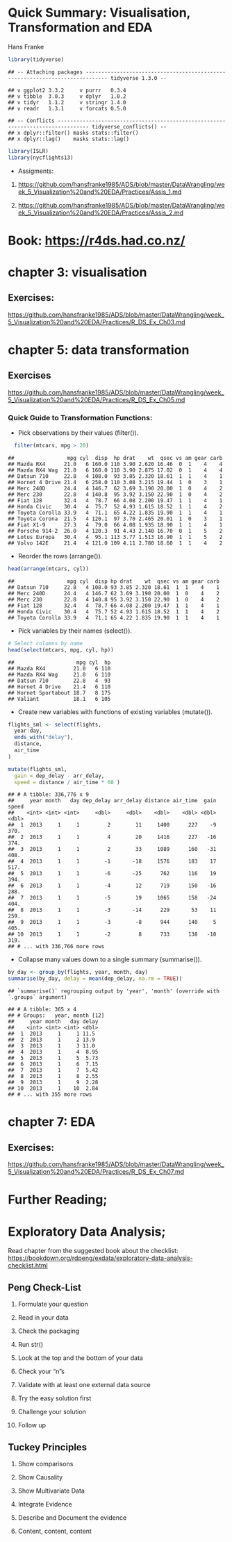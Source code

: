 Quick Summary: Visualisation, Transformation and EDA
================
Hans Franke

``` r
library(tidyverse)
```

    ## -- Attaching packages ----------------------------------------------------------------------------- tidyverse 1.3.0 --

    ## v ggplot2 3.3.2     v purrr   0.3.4
    ## v tibble  3.0.3     v dplyr   1.0.2
    ## v tidyr   1.1.2     v stringr 1.4.0
    ## v readr   1.3.1     v forcats 0.5.0

    ## -- Conflicts -------------------------------------------------------------------------------- tidyverse_conflicts() --
    ## x dplyr::filter() masks stats::filter()
    ## x dplyr::lag()    masks stats::lag()

``` r
library(ISLR)
library(nycflights13)
```

  - Assigments:

<!-- end list -->

1.  <https://github.com/hansfranke1985/ADS/blob/master/DataWrangling/week_5_Visualization%20and%20EDA/Practices/Assis_1.md>

2.  <https://github.com/hansfranke1985/ADS/blob/master/DataWrangling/week_5_Visualization%20and%20EDA/Practices/Assis_2.md>

# Book: <https://r4ds.had.co.nz/>

# chapter 3: visualisation

## Exercises:

<https://github.com/hansfranke1985/ADS/blob/master/DataWrangling/week_5_Visualization%20and%20EDA/Practices/R_DS_Ex_Ch03.md>

# chapter 5: data transformation

## Exercises

<https://github.com/hansfranke1985/ADS/blob/master/DataWrangling/week_5_Visualization%20and%20EDA/Practices/R_DS_Ex_Ch05.md>

### Quick Guide to Transformation Functions:

  - Pick observations by their values (filter()).

<!-- end list -->

``` r
  filter(mtcars, mpg > 20)
```

    ##                 mpg cyl  disp  hp drat    wt  qsec vs am gear carb
    ## Mazda RX4      21.0   6 160.0 110 3.90 2.620 16.46  0  1    4    4
    ## Mazda RX4 Wag  21.0   6 160.0 110 3.90 2.875 17.02  0  1    4    4
    ## Datsun 710     22.8   4 108.0  93 3.85 2.320 18.61  1  1    4    1
    ## Hornet 4 Drive 21.4   6 258.0 110 3.08 3.215 19.44  1  0    3    1
    ## Merc 240D      24.4   4 146.7  62 3.69 3.190 20.00  1  0    4    2
    ## Merc 230       22.8   4 140.8  95 3.92 3.150 22.90  1  0    4    2
    ## Fiat 128       32.4   4  78.7  66 4.08 2.200 19.47  1  1    4    1
    ## Honda Civic    30.4   4  75.7  52 4.93 1.615 18.52  1  1    4    2
    ## Toyota Corolla 33.9   4  71.1  65 4.22 1.835 19.90  1  1    4    1
    ## Toyota Corona  21.5   4 120.1  97 3.70 2.465 20.01  1  0    3    1
    ## Fiat X1-9      27.3   4  79.0  66 4.08 1.935 18.90  1  1    4    1
    ## Porsche 914-2  26.0   4 120.3  91 4.43 2.140 16.70  0  1    5    2
    ## Lotus Europa   30.4   4  95.1 113 3.77 1.513 16.90  1  1    5    2
    ## Volvo 142E     21.4   4 121.0 109 4.11 2.780 18.60  1  1    4    2

  - Reorder the rows (arrange()).

<!-- end list -->

``` r
head(arrange(mtcars, cyl))
```

    ##                 mpg cyl  disp hp drat    wt  qsec vs am gear carb
    ## Datsun 710     22.8   4 108.0 93 3.85 2.320 18.61  1  1    4    1
    ## Merc 240D      24.4   4 146.7 62 3.69 3.190 20.00  1  0    4    2
    ## Merc 230       22.8   4 140.8 95 3.92 3.150 22.90  1  0    4    2
    ## Fiat 128       32.4   4  78.7 66 4.08 2.200 19.47  1  1    4    1
    ## Honda Civic    30.4   4  75.7 52 4.93 1.615 18.52  1  1    4    2
    ## Toyota Corolla 33.9   4  71.1 65 4.22 1.835 19.90  1  1    4    1

  - Pick variables by their names (select()).

<!-- end list -->

``` r
# Select columns by name
head(select(mtcars, mpg, cyl, hp))
```

    ##                    mpg cyl  hp
    ## Mazda RX4         21.0   6 110
    ## Mazda RX4 Wag     21.0   6 110
    ## Datsun 710        22.8   4  93
    ## Hornet 4 Drive    21.4   6 110
    ## Hornet Sportabout 18.7   8 175
    ## Valiant           18.1   6 105

  - Create new variables with functions of existing variables
    (mutate()).

<!-- end list -->

``` r
flights_sml <- select(flights, 
  year:day, 
  ends_with("delay"), 
  distance, 
  air_time
)

mutate(flights_sml,
  gain = dep_delay - arr_delay,
  speed = distance / air_time * 60 )
```

    ## # A tibble: 336,776 x 9
    ##     year month   day dep_delay arr_delay distance air_time  gain speed
    ##    <int> <int> <int>     <dbl>     <dbl>    <dbl>    <dbl> <dbl> <dbl>
    ##  1  2013     1     1         2        11     1400      227    -9  370.
    ##  2  2013     1     1         4        20     1416      227   -16  374.
    ##  3  2013     1     1         2        33     1089      160   -31  408.
    ##  4  2013     1     1        -1       -18     1576      183    17  517.
    ##  5  2013     1     1        -6       -25      762      116    19  394.
    ##  6  2013     1     1        -4        12      719      150   -16  288.
    ##  7  2013     1     1        -5        19     1065      158   -24  404.
    ##  8  2013     1     1        -3       -14      229       53    11  259.
    ##  9  2013     1     1        -3        -8      944      140     5  405.
    ## 10  2013     1     1        -2         8      733      138   -10  319.
    ## # ... with 336,766 more rows

  - Collapse many values down to a single summary (summarise()).

<!-- end list -->

``` r
by_day <- group_by(flights, year, month, day)
summarise(by_day, delay = mean(dep_delay, na.rm = TRUE))
```

    ## `summarise()` regrouping output by 'year', 'month' (override with `.groups` argument)

    ## # A tibble: 365 x 4
    ## # Groups:   year, month [12]
    ##     year month   day delay
    ##    <int> <int> <int> <dbl>
    ##  1  2013     1     1 11.5 
    ##  2  2013     1     2 13.9 
    ##  3  2013     1     3 11.0 
    ##  4  2013     1     4  8.95
    ##  5  2013     1     5  5.73
    ##  6  2013     1     6  7.15
    ##  7  2013     1     7  5.42
    ##  8  2013     1     8  2.55
    ##  9  2013     1     9  2.28
    ## 10  2013     1    10  2.84
    ## # ... with 355 more rows

# chapter 7: EDA

## Exercises:

<https://github.com/hansfranke1985/ADS/blob/master/DataWrangling/week_5_Visualization%20and%20EDA/Practices/R_DS_Ex_Ch07.md>

# Further Reading;

# Exploratory Data Analysis;

Read chapter from the suggested book about the checklist:
<https://bookdown.org/rdpeng/exdata/exploratory-data-analysis-checklist.html>

## Peng Check-List

1.  Formulate your question

2.  Read in your data

3.  Check the packaging

4.  Run str()

5.  Look at the top and the bottom of your data

6.  Check your “n”s

7.  Validate with at least one external data source

8.  Try the easy solution first

9.  Challenge your solution

10. Follow up

## Tuckey Principles

1.  Show comparisons

2.  Show Causality

3.  Show Multivariate Data

4.  Integrate Evidence

5.  Describe and Document the evidence

6.  Content, content, content
